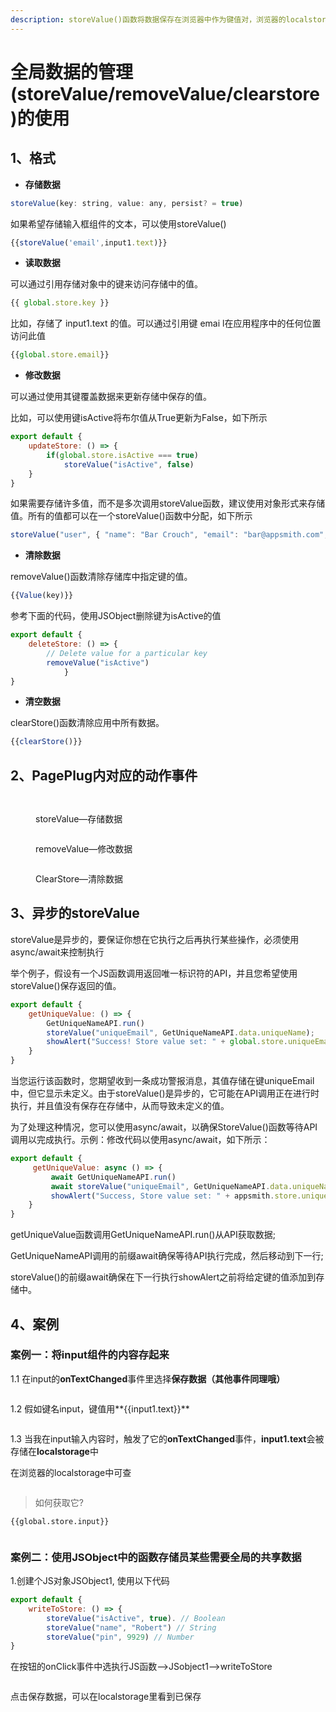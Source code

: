 ```yaml
---
description: storeValue()函数将数据保存在浏览器中作为键值对，浏览器的localstorage里可以访问到，以后可以在应用程序中的任何地方访问。
---
```


# 全局数据的管理(storeValue/removeValue/clearstore)的使用

## 1、格式

* **存储数据**

```javascript
storeValue(key: string, value: any, persist? = true)
```

如果希望存储输入框组件的文本，可以使用storeValue()

```javascript
{{storeValue('email',input1.text)}}
```

* **读取数据**

可以通过引用存储对象中的键来访问存储中的值。

```javascript
{{ global.store.key }}
```

比如，存储了 input1.text 的值。可以通过引用键 emai l在应用程序中的任何位置访问此值

```javascript
{{global.store.email}}
```

* **修改数据**

可以通过使用其键覆盖数据来更新存储中保存的值。

比如，可以使用键isActive将布尔值从True更新为False，如下所示

```javascript
export default {
    updateStore: () => {
        if(global.store.isActive === true)
            storeValue("isActive", false) 
    }
}
```

如果需要存储许多值，而不是多次调用storeValue函数，建议使用对象形式来存储值。所有的值都可以在一个storeValue()函数中分配，如下所示

```javascript
storeValue("user", { "name": "Bar Crouch", "email": "bar@appsmith.com", "pin": "9984"}) 
```

* **清除数据**

removeValue()函数清除存储库中指定键的值。

```javascript
{{Value(key)}}
```

参考下面的代码，使用JSObject删除键为isActive的值

```javascript
export default {
    deleteStore: () => {
        // Delete value for a particular key
        removeValue("isActive")
            }
}
```

* **清空数据**

clearStore()函数清除应用中所有数据。

```javascript
{{clearStore()}}
```



## **2、PagePlug内对应的动作事件**

<figure><img src="../../.gitbook/assets/image (95) (2).png" alt=""><figcaption></figcaption></figure>

<figure><img src="../../.gitbook/assets/image (137).png" alt=""><figcaption><p>storeValue—存储数据</p></figcaption></figure>

<figure><img src="../../.gitbook/assets/image (14) (1).png" alt=""><figcaption><p>removeValue—修改数据</p></figcaption></figure>

<figure><img src="../../.gitbook/assets/image (18) (1).png" alt=""><figcaption><p>ClearStore—清除数据</p></figcaption></figure>

## **3、异步的storeValue**

storeValue是异步的，要保证你想在它执行之后再执行某些操作，必须使用async/await来控制执行

举个例子，假设有一个JS函数调用返回唯一标识符的API，并且您希望使用storeValue()保存返回的值。

```javascript
export default {
    getUniqueValue: () => {
        GetUniqueNameAPI.run()
        storeValue("uniqueEmail", GetUniqueNameAPI.data.uniqueName);
        showAlert("Success! Store value set: " + global.store.uniqueEmail);
    }
}
```

当您运行该函数时，您期望收到一条成功警报消息，其值存储在键uniqueEmail中，但它显示未定义。由于storeValue()是异步的，它可能在API调用正在进行时执行，并且值没有保存在存储中，从而导致未定义的值。

为了处理这种情况，您可以使用async/await，以确保StoreValue()函数等待API调用以完成执行。示例：修改代码以使用async/await，如下所示：

```javascript
export default {
     getUniqueValue: async () => {
         await GetUniqueNameAPI.run()
         await storeValue("uniqueEmail", GetUniqueNameAPI.data.uniqueName);
         showAlert("Success, Store value set: " + appsmith.store.uniqueEmail);
    }
}
```

getUniqueValue函数调用GetUniqueNameAPI.run()从API获取数据;

GetUniqueNameAPI调用的前缀await确保等待API执行完成，然后移动到下一行;

storeValue()的前缀await确保在下一行执行showAlert之前将给定键的值添加到存储中。



## **4、案例**

### **案例一：将input组件的内容存起来**

1.1 在input的**onTextChanged**事件里选择**保存数据（**其他事件同理哦**）**

<figure><img src="../../.gitbook/assets/image (25) (1).png" alt=""><figcaption></figcaption></figure>

1.2 假如键名input，键值用**\{{input1.text\}}**

<figure><img src="../../.gitbook/assets/image (20) (1).png" alt=""><figcaption></figcaption></figure>

1.3 当我在input输入内容时，触发了它的**onTextChanged**事件，**input1.text**会被存储在**localstorage**中

在浏览器的localstorage中可查

<figure><img src="../../.gitbook/assets/image (94) (2).png" alt=""><figcaption></figcaption></figure>

> 如何获取它?

```
{{global.store.input}}
```

<figure><img src="../../.gitbook/assets/image (98).png" alt=""><figcaption></figcaption></figure>

### 案例二：使用JSObject中的函数存储员某些需要全局的共享数据

1.创建个JS对象JSObject1, 使用以下代码

```javascript
export default {
    writeToStore: () => {
        storeValue("isActive", true). // Boolean
        storeValue("name", "Robert") // String 
        storeValue("pin", 9929) // Number
}

```

在按钮的onClick事件中选执行JS函数-->JSobject1-->writeToStore

<figure><img src="../../.gitbook/assets/image (32) (1).png" alt=""><figcaption></figcaption></figure>

点击保存数据，可以在localstorage里看到已保存

<figure><img src="../../.gitbook/assets/image (107) (2).png" alt=""><figcaption></figcaption></figure>
